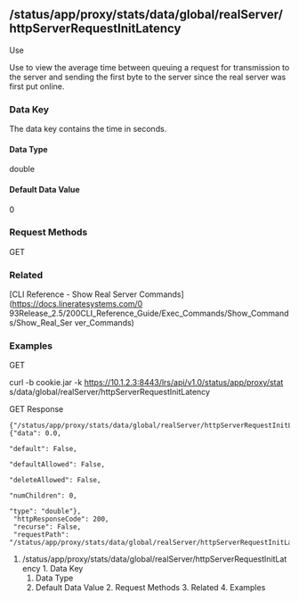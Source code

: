 ## /status/app/proxy/stats/data/global/realServer/httpServerRequestInitLatency

Use

Use to view the average time between queuing a request for transmission to the
server and sending the first byte to the server since the real server was
first put online.

### Data Key

The data key contains the time in seconds.

#### Data Type

double

#### Default Data Value

0

### Request Methods

GET

### Related

[CLI Reference - Show Real Server Commands](https://docs.lineratesystems.com/0
93Release_2.5/200CLI_Reference_Guide/Exec_Commands/Show_Commands/Show_Real_Ser
ver_Commands)

### Examples

GET

curl -b cookie.jar -k https://10.1.2.3:8443/lrs/api/v1.0/status/app/proxy/stat
s/data/global/realServer/httpServerRequestInitLatency

GET Response

    
    
    {"/status/app/proxy/stats/data/global/realServer/httpServerRequestInitLatency": {"data": 0.0,
                                                                                      "default": False,
                                                                                      "defaultAllowed": False,
                                                                                      "deleteAllowed": False,
                                                                                      "numChildren": 0,
                                                                                      "type": "double"},
     "httpResponseCode": 200,
     "recurse": False,
     "requestPath": "/status/app/proxy/stats/data/global/realServer/httpServerRequestInitLatency"}
    

  1. /status/app/proxy/stats/data/global/realServer/httpServerRequestInitLatency
    1. Data Key
      1. Data Type
      2. Default Data Value
    2. Request Methods
    3. Related
    4. Examples

